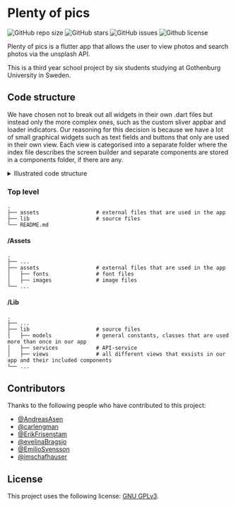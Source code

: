 # Plenty of pics

<!--- These are examples. See https://shields.io for others or to customize this set of shields. You might want to include dependencies, project status and licence info here --->
![GitHub repo size](https://img.shields.io/github/repo-size/gu-tig169/grupp8)
![GitHub stars](https://img.shields.io/github/stars/gu-tig169/grupp8)
![GitHub issues](https://img.shields.io/github/issues/gu-tig169/grupp8)
![Github license](https://img.shields.io/github/license/gu-tig169/grupp8)

Plenty of pics is a flutter app that allows the user to view photos and search photos via the unsplash API.

This is a third year school project by six students studying at Gothenburg University in Sweden.

## Code structure
We have chosen not to break out all widgets in their own .dart files but instead only the more complex ones, such as the custom sliver appbar and loader indicators. Our reasoning for this decision is because we have a lot of small graphical widgets such as text fields and buttons that only are used in their own view. Each view is categorised into a separate folder where the index file describes the screen builder and separate components are stored in a components folder, if there are any.

<details>
  <summary>Illustrated code structure</summary>
  
  ![alt text](https://i.imgur.com/RB0nB9R.png ":)")
  
</details>

### Top level
    .
    ├── assets                  # external files that are used in the app
    ├── lib                     # source files
    └── README.md
    
#### /Assets
    .
    ├── ...
    ├── assets                  # external files that are used in the app
    │   ├── fonts               # font files
    │   ├── images              # image files
    └── ...
    
#### /Lib
    .
    ├── ...
    ├── lib                     # source files
    │   ├── models              # general constants, classes that are used more than once in our app
    │   ├── services            # API-service
    │   ├── views               # all different views that exsists in our app and their included components
    └── ...
    

## Contributors

Thanks to the following people who have contributed to this project:

* [@AndreasAsen](https://github.com/AndreasAsen)
* [@carlengman](https://github.com/carlengman)
* [@ErikFrisenstam](https://github.com/ErikFrisenstam)
* [@evelinaBragsjo](https://github.com/evelinaBragsjo)
* [@EmilioSvensson](https://github.com/EmilioSvensson)
* [@imschafhauser](https://github.com/imschafhauser)


## License
<!--- If you're not sure which open license to use see https://choosealicense.com/--->

This project uses the following license: [GNU GPLv3](<https://choosealicense.com/licenses/gpl-3.0/#>).
